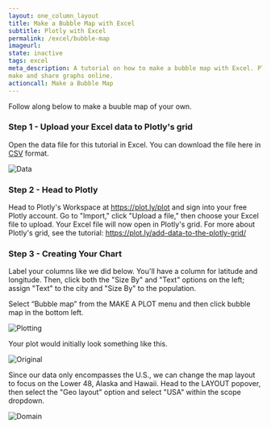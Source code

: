 ```yaml
---
layout: one_column_layout
title: Make a Bubble Map with Excel
subtitle: Plotly with Excel
permalink: /excel/bubble-map
imageurl: 
state: inactive
tags: excel
meta_description: A tutorial on how to make a bubble map with Excel. Plotly is the easiest and fastest way to 
make and share graphs online.
actioncall: Make a Bubble Map
---
```


<div>
</div>

Follow along below to make a buuble map of your own.

### Step 1 - Upload your Excel data to Plotly's grid

Open the data file for this tutorial in Excel. You can download the file here in 
<a href="https://raw.githubusercontent.com/plotly/datasets/master/2014_us_cities.csv">CSV</a>
format.

![Data]()

### Step 2 - Head to Plotly
      
Head to Plotly's Workspace at <a class="link--impt" href="/plot">https://plot.ly/plot</a> and sign into your free 
Plotly account. Go to "Import," click "Upload a file," then choose your Excel file to upload. Your Excel file will 
now open in Plotly's grid. For more about Plotly's grid, see the tutorial: <a class="link--impt" 
href="/add-data-to-the-plotly-grid/">https://plot.ly/add-data-to-the-plotly-grid/</a>

### Step 3 - Creating Your Chart

Label your columns like we did below. You'll have a column for latitude and longitude. Then, click both the 
"Size By" and "Text" options on the left; assign "Text" to the city and "Size By" to the population. 

Select “Bubble map” from the MAKE A PLOT menu and then click bubble map in the bottom left.

![Plotting](http://i.imgur.com/u8fMJG1.png)

Your plot would initially look something like this.

![Original](http://i.imgur.com/CLVEdB1.png)

Since our data only encompasses the U.S., we can change the map layout to focus on the Lower 48, Alaska and Hawaii.
Head to the LAYOUT popover, then select the "Geo layout" option and select "USA" within the scope dropdown.

![Domain](http://i.imgur.com/abvC6TF.png)


